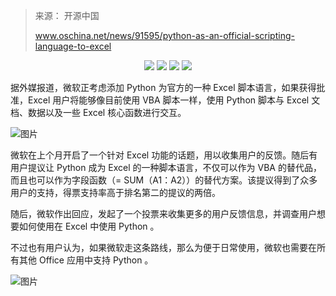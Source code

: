 > 
> 来源： 开源中国
>
> www.oschina.net/news/91595/python-as-an-official-scripting-language-to-excel



<div align="center">
    <a href="https://github.com/zhaofeng092/python_auto_office"> <img src="https://badgen.net/badge/Github/%E7%A8%8B%E5%BA%8F%E5%91%98?icon=github&color=red"></a>
    <a href="http://t.cn/A6Gkrbzw"> <img src="https://badgen.net/badge/follow/%E5%85%AC%E4%BC%97%E5%8F%B7?icon=rss&color=green"></a>
    <a href="https://space.bilibili.com/259649365"> <img src="https://badgen.net/badge/pick/B%E7%AB%99?icon=dependabot&color=blue"></a>
    <a href="https://mp.weixin.qq.com/mp/appmsgalbum?__biz=MzkyMzIwOTgzMA==&action=getalbum&album_id=1861970403066249218&scene=173&from_msgid=2247484814&from_itemidx=1&count=3&nolastread=1#wechat_redirect"> <img src="https://badgen.net/badge/join/%E4%BA%A4%E6%B5%81%E7%BE%A4?icon=atom&color=yellow"></a>
</div>



据外媒报道，微软正考虑添加 Python 为官方的一种 Excel 脚本语言，如果获得批准，Excel 用户将能够像目前使用 VBA 脚本一样，使用 Python 脚本与 Excel 文档、数据以及一些 Excel 核心函数进行交互。

![图片](https://mmbiz.qpic.cn/mmbiz_jpg/SAHDhZ6pPO8CDhAK8dMZz4Avdg6vVQOVtAd24bV3gFUlUwIBKOehLsqJB6JatSSr1fjFiaicFB5k0LSob5V0sGeg/640?wx_fmt=jpeg&tp=webp&wxfrom=5&wx_lazy=1&wx_co=1)

微软在上个月开启了一个针对 Excel 功能的话题，用以收集用户的反馈。随后有用户提议让 Python 成为 Excel 的一种脚本语言，不仅可以作为 VBA 的替代品，而且也可以作为字段函数（= SUM（A1：A2））的替代方案。该提议得到了众多用户的支持，得票支持率高于排名第二的提议的两倍。

随后，微软作出回应，发起了一个投票来收集更多的用户反馈信息，并调查用户想要如何使用在 Excel 中使用 Python 。

不过也有用户认为，如果微软走这条路线，那么为便于日常使用，微软也需要在所有其他 Office 应用中支持 Python 。



 ![图片](https://img-blog.csdnimg.cn/img_convert/9f9ea5e5338cbbfda46b8230d5fcf21e.png)